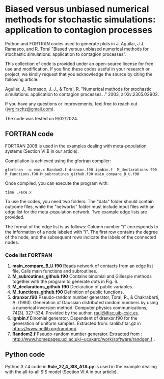 # Biased versus unbiased numerical methods for stochastic simulations: application to contagion processes

Python and FORTRAN codes used to generate plots in J. Aguilar, J.J. Ramasco, and R. Toral  "Biased versus unbiased numerical methods for stochastic simulations: application to contagion processes".

This collection of code is provided under an open-source license for free use and modification. If you find these codes useful in your research or project, we kindly request that you acknowledge the source by citing the following article:


Aguilar, J., Ramasco, J. J., & Toral, R. "Numerical methods for stochastic simulations: application to contagion processes. ."  2003, arXiv:2305.02902.

If you have any questions or improvements, feel free to reach out (jvrglrschz@gmail.com).

The code was tested on 9/02/2024.

## FORTRAN code
FORTRAN 2008 is used in the examples dealing with meta-population systems (Section VI.B in our article). 

Compilation is achieved using the gfortran compiler:

```
gfortran  -o exe.x Random2.f dranxor.f90 ignbin.f  M_declarations.f90 M_functions.f90 M_subroutines_github.f90 main_compare_B_U.f90 
```

Once compiled, you can execute the program with:
```
time ./exe.x
```
To use the codes, you need two folders. The "data" folder should contain outcome files, while the "networks" folder must include input files with an edge list for the meta-population network. Two example edge lists are provided.

The format of the edge list is as follows: Column number "i" corresponds to the information of a node labeled with "i". The first row contains the degree of the node, and the subsequent rows indicate the labels of the connected nodes.


### Code list FORTRAN
1. **main_compare_B_U.f90** Reads network of contacts from an edge list file. Calls main functions and subroutines. 
2. **M_subroutines_github.f90** Contains binomial and Gillespie methods together with the program to generate dots in Fig. 6.
3. **M_declarations_github.f90** Declaration of public variables.
4. **M_functions_github.f90** Definition of public functions.
5. **dranxor.f90** Pseudo-random number generator, Toral, R., & Chakrabarti, A. (1993). Generation of Gaussian distributed random numbers by using a numerical inversion method. Computer physics communications, 74(3), 327-334. Provided by the author,  raul@ifisc.uib-csic.es.
6. **ignbin.f** Binomial generator. Dependent of dranxor.f90 for the generation of uniform samples. Extracted from: ranlib.f.tar.gz in https://www.netlib.org/random/.
7. **Random2.f** Pseudo-random number generator. Extracted from : http://www.homepages.ucl.ac.uk/~ucakarc/work/software/randgen.f .


## Python code
Python 3.7.4 code in **Rule_27_4_SIS_ATA.py** is used in the example dealing with the all-to-all SIS model (Section VI.A in our article).

